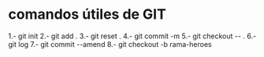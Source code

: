 # comandos útiles de GIT


1.- git init
2.- git add .
3.- git reset .
4.- git commit -m
5.- git checkout -- .
6.- git log
7.- git commit --amend
8.- git checkout -b rama-heroes
